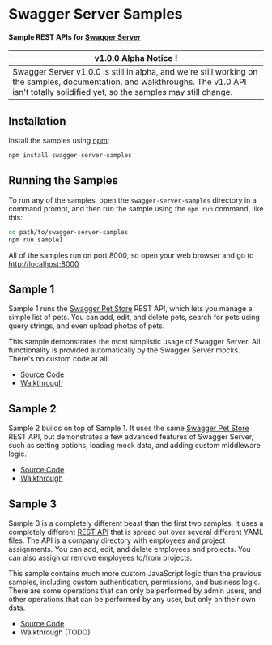 Swagger Server Samples
============================
#### Sample REST APIs for [Swagger Server](https://github.com/BigstickCarpet/swagger-server)

|__v1.0.0 Alpha Notice !__
|---------------------------------
| Swagger Server v1.0.0 is still in alpha, and we're still working on the samples, documentation, and walkthroughs.  The v1.0 API isn't totally solidified yet, so the samples may still change.


Installation
--------------------------
Install the samples using [npm](https://docs.npmjs.com/getting-started/what-is-npm):

```bash
npm install swagger-server-samples
```


Running the Samples
--------------------------
To run any of the samples, open the `swagger-server-samples` directory in a command prompt, and then run the sample using the `npm run` command, like this:

```bash
cd path/to/swagger-server-samples
npm run sample1
```

All of the samples run on port 8000, so open your web browser and go to [http://localhost:8000](http://localhost:8000)


Sample 1
--------------------------
Sample 1 runs the [Swagger Pet Store](https://github.com/BigstickCarpet/swagger-server/blob/master/samples/sample1/PetStore.yaml) REST API, which lets you manage a simple list of pets.  You can add, edit, and delete pets, search for pets using query strings, and even upload photos of pets.

This sample demonstrates the most simplistic usage of Swagger Server.  All functionality is provided automatically by the Swagger Server mocks.  There's no custom code at all.

* [Source Code](https://github.com/BigstickCarpet/swagger-server/blob/master/samples/sample1/server.js)
* [Walkthrough](https://github.com/BigstickCarpet/swagger-server/blob/master/samples/docs/running.md)


Sample 2
--------------------------
Sample 2 builds on top of Sample 1.  It uses the same [Swagger Pet Store](https://github.com/BigstickCarpet/swagger-server/blob/master/samples/sample1/PetStore.yaml) REST API, but demonstrates a few advanced features of Swagger Server, such as setting options, loading mock data, and adding custom middleware logic.

* [Source Code](https://github.com/BigstickCarpet/swagger-server/blob/master/samples/sample2/server.js)
* [Walkthrough](https://github.com/BigstickCarpet/swagger-server/blob/master/samples/docs/walkthrough2.md)


Sample 3
--------------------------
Sample 3 is a completely different beast than the first two samples.  It uses a completely different [REST API](https://github.com/BigstickCarpet/swagger-server/blob/master/samples/sample3/swagger.yaml) that is spread out over several different YAML files.  The API is a company directory with employees and project assignments.  You can add, edit, and delete employees and projects.  You can also assign or remove employees to/from projects.

This sample contains much more custom JavaScript logic than the previous samples, including custom authentication, permissions, and business logic.  There are some operations that can only be performed by admin users, and other operations that can be performed by any user, but only on their own data.

* [Source Code](https://github.com/BigstickCarpet/swagger-server/blob/master/samples/sample3/server.js)
* Walkthrough (TODO)


